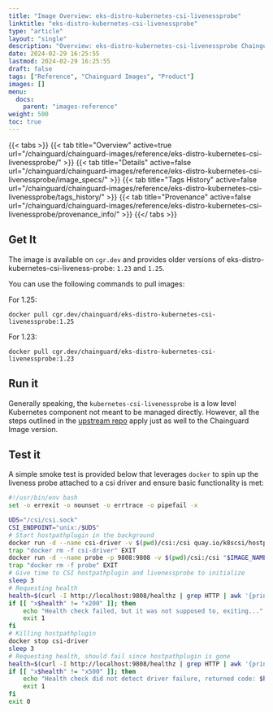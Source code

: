 ```yaml
---
title: "Image Overview: eks-distro-kubernetes-csi-livenessprobe"
linktitle: "eks-distro-kubernetes-csi-livenessprobe"
type: "article"
layout: "single"
description: "Overview: eks-distro-kubernetes-csi-livenessprobe Chainguard Image"
date: 2024-02-29 16:25:55
lastmod: 2024-02-29 16:25:55
draft: false
tags: ["Reference", "Chainguard Images", "Product"]
images: []
menu: 
  docs: 
    parent: "images-reference"
weight: 500
toc: true
---
```


{{< tabs >}}
{{< tab title="Overview" active=true url="/chainguard/chainguard-images/reference/eks-distro-kubernetes-csi-livenessprobe/" >}}
{{< tab title="Details" active=false url="/chainguard/chainguard-images/reference/eks-distro-kubernetes-csi-livenessprobe/image_specs/" >}}
{{< tab title="Tags History" active=false url="/chainguard/chainguard-images/reference/eks-distro-kubernetes-csi-livenessprobe/tags_history/" >}}
{{< tab title="Provenance" active=false url="/chainguard/chainguard-images/reference/eks-distro-kubernetes-csi-livenessprobe/provenance_info/" >}}
{{</ tabs >}}


## Get It

The image is available on `cgr.dev` and provides older versions of eks-distro-kubernetes-csi-liveness-probe: `1.23` and `1.25`.

You can use the following commands to pull images:

For 1.25:

```
docker pull cgr.dev/chainguard/eks-distro-kubernetes-csi-livenessprobe:1.25
````
For 1.23:
```
docker pull cgr.dev/chainguard/eks-distro-kubernetes-csi-livenessprobe:1.23
```
## Run it
Generally speaking, the `kubernetes-csi-livenessprobe` is a low level Kubernetes component not meant to be managed directly. However, all the steps outlined in the [upstream repo](https://github.com/kubernetes-csi/livenessprobe) apply just as well to the Chainguard Image version.
## Test it
A simple smoke test is provided below that leverages `docker` to spin up the liveness probe attached to a csi driver and ensure basic functionality is met:
```bash
#!/usr/bin/env bash
set -o errexit -o nounset -o errtrace -o pipefail -x

UDS="/csi/csi.sock"
CSI_ENDPOINT="unix:/$UDS"
# Start hostpathplugin in the background
docker run -d --name csi-driver -v $(pwd)/csi:/csi quay.io/k8scsi/hostpathplugin:v1.6.0 --endpoint=$CSI_ENDPOINT -nodeid 1 --v=5
trap "docker rm -f csi-driver" EXIT
docker run -d --name probe -p 9808:9808 -v $(pwd)/csi:/csi "$IMAGE_NAME" --v=5 --csi-address=$UDS
trap "docker rm -f probe" EXIT
# Give time to CSI hostpathplugin and livenessprobe to initialize
sleep 3
# Requesting health
health=$(curl -I http://localhost:9808/healthz | grep HTTP | awk '{print $2}')
if [[ "x$health" != "x200" ]]; then
	echo "Health check failed, but it was not supposed to, exiting..."
	exit 1
fi
# Killing hostpathplugin
docker stop csi-driver
sleep 3
# Requesting health, should fail since hostpathplugin is gone
health=$(curl -I http://localhost:9808/healthz | grep HTTP | awk '{print $2}')
if [[ "x$health" != "x500" ]]; then
	echo "Health check did not detect driver failure, returned code: $health, exiting..."
	exit 1
fi
exit 0
```

